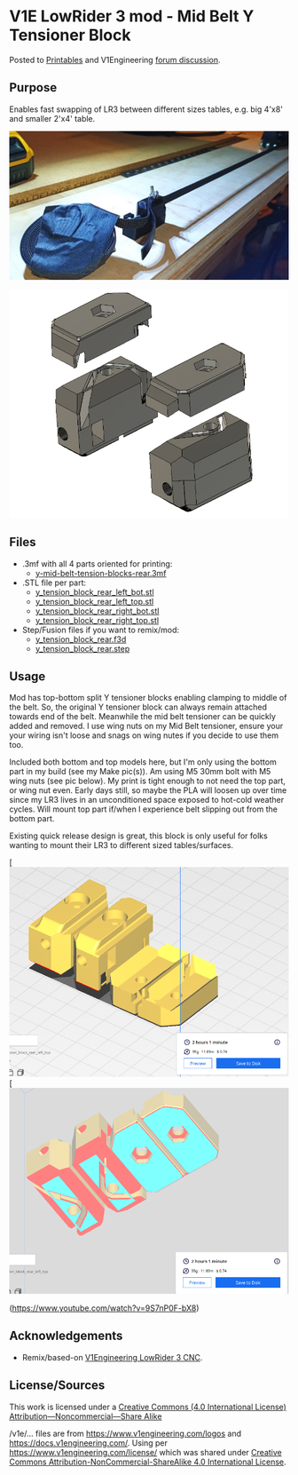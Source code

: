 
 # V1E LowRider 3 mod - Mid Belt Y Tensioner Block

Posted to [Printables](https://www.printables.com/model/425515-v1e-lowrider-3-mid-belt-y-tensioner-block) and V1Engineering [forum discussion](https://forum.v1engineering.com/t/lr3-mod-y-tensioner-block-going-topless-for-easy-mid-belt-access-goal-enable-faster-swap-between-big-and-little-table/33848).

## Purpose
Enables fast swapping of LR3 between different sizes tables, e.g. big 4'x8' and smaller 2'x4' table.  

![image](example_usage.jpg)

![image](render_ortho.png)

## Files

- .3mf with all 4 parts oriented for printing:
  - [y-mid-belt-tension-blocks-rear.3mf](y-mid-belt-tension-blocks-rear.3mf)
- .STL file per part:
  - [y_tension_block_rear_left_bot.stl](y_tension_block_rear_left_bot.stl)
  - [y_tension_block_rear_left_top.stl](y_tension_block_rear_left_top.stl)
  - [y_tension_block_rear_right_bot.stl](y_tension_block_rear_right_bot.stl)
  - [y_tension_block_rear_right_top.stl](y_tension_block_rear_right_top.stl)
- Step/Fusion files if you want to remix/mod:
  - [y_tension_block_rear.f3d](y_tension_block_rear.f3d)
  - [y_tension_block_rear.step](y_tension_block_rear.f3d)

## Usage
Mod has top-bottom split Y tensioner blocks enabling clamping to middle of the belt.  So, the original Y tensioner block can always remain attached towards end of the belt.  Meanwhile the mid belt tensioner can be quickly added and removed.  I use wing nuts on my Mid Belt tensioner, ensure your your wiring isn't loose and snags on wing nutes if you decide to use them too.

Included both bottom and top models here, but I'm only using the bottom part in my build (see my Make pic(s)).  Am using M5 30mm bolt with M5 wing nuts (see pic below).  My print is tight enough to not need the top part, or wing nut even.  Early days still, so maybe the PLA will loosen up over time since my LR3 lives in an unconditioned space exposed to hot-cold weather cycles.  Will mount top part if/when I experience belt slipping out from the bottom part.

Existing quick release design is great, this block is only useful for folks wanting to mount their LR3 to different sized tables/surfaces.

[![IMAGE_ALT](cura.png)
[![IMAGE_ALT](cura_below.png)

(https://www.youtube.com/watch?v=9S7nP0F-bX8)






## Acknowledgements
- Remix/based-on [V1Engineering LowRider 3 CNC](https://docs.v1engineering.com/lowrider). 


## License/Sources
This work is licensed under a [Creative Commons (4.0 International License)
Attribution—Noncommercial—Share Alike](http://creativecommons.org/licenses/by-nc-sa/4.0/)

/v1e/... files are from https://www.v1engineering.com/logos and https://docs.v1engineering.com/.  Using per https://www.v1engineering.com/license/ which was shared under [Creative Commons Attribution-NonCommercial-ShareAlike 4.0 International License](https://creativecommons.org/licenses/by-nc-sa/4.0/).
